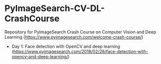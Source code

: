 # PyImageSearch-CV-DL-CrashCourse
Repository for PyImageSearch Crash Course on Computer Vision and Deep Learning (https://www.pyimagesearch.com/welcome-crash-course/)

* Day 1: Face detection with OpenCV and deep learning (https://www.pyimagesearch.com/2018/02/26/face-detection-with-opencv-and-deep-learning/)
